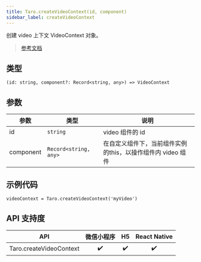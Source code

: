 ```yaml
---
title: Taro.createVideoContext(id, component)
sidebar_label: createVideoContext
---
```


创建 video 上下文 VideoContext 对象。

> [参考文档](https://developers.weixin.qq.com/miniprogram/dev/api/media/video/wx.createVideoContext.html)

## 类型

```tsx
(id: string, component?: Record<string, any>) => VideoContext
```

## 参数

<table>
  <thead>
    <tr>
      <th>参数</th>
      <th>类型</th>
      <th>说明</th>
    </tr>
  </thead>
  <tbody>
    <tr>
      <td>id</td>
      <td><code>string</code></td>
      <td>video 组件的 id</td>
    </tr>
    <tr>
      <td>component</td>
      <td><code>Record&lt;string, any&gt;</code></td>
      <td>在自定义组件下，当前组件实例的this，以操作组件内 video 组件</td>
    </tr>
  </tbody>
</table>

## 示例代码

```tsx
videoContext = Taro.createVideoContext('myVideo')
```

## API 支持度

| API | 微信小程序 | H5 | React Native |
| :---: | :---: | :---: | :---: |
| Taro.createVideoContext | ✔️ | ✔️ | ✔️ |
